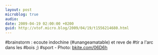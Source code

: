 ```yaml
---
layout: post
microblog: true
audio: 
date: 2009-04-19 02:00:00 +0200
guid: http://xtof.micro.blog/2009/04/19/t1556214680.html
---
```

#brainstorm : ecoute indochine (#unangeamatable) et reve de #tir a l'arc dans les #bois ;) #sport - Photo: [bkite.com/06D6h](http://bkite.com/06D6h)
